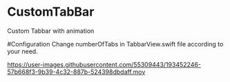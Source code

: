 # CustomTabBar
Custom Tabbar with animation

#Configuration
Change numberOfTabs in TabbarView.swift file according to your need.

https://user-images.githubusercontent.com/55309443/193452246-57b668f3-9b39-4c32-887b-524398dbdaff.mov

